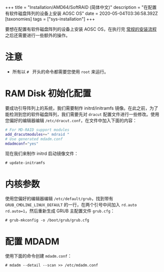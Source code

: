 +++
title = "Installation/AMD64/SoftRAID (简体中文)"
description = "在配置有软件磁盘阵列的设备上安装 AOSC OS"
date = 2020-05-04T03:36:58.392Z
[taxonomies]
tags = ["sys-installation"]
+++

要想在配置有软件磁盘阵列的设备上安装 AOSC OS，在执行完 [常规的安装流程](@/aosc-os/installation/amd64.zh.md) 之后还需要进行一些额外的操作。

# 注意

- 所有以 `# ` 开头的命令都需要您使用 `root` 来运行。

# RAM Disk 初始化配置

要成功引导阵列上的系统，我们需要制作 initrd/initramfs 镜像。在此之前，为了能检测到您的软件磁盘阵列，我们需要先对 `dracut` 配置文件进行一些修改。使用您偏好的编辑器编辑 `/etc/dracut.conf`，在文件中加入下面的内容：

```bash
# For MD-RAID support modules
add_dracutmodules+=" mdraid "
# Use generated mdadm.conf
mdadmconf="yes"
```

现在我们来制作 initrd 启动镜像文件：

```
# update-initramfs
```

# 内核参数

使用您偏好的编辑器编辑 `/etc/default/grub`，找到带有 `GRUB_CMDLINE_LINUX_DEFAULT` 的一行，在两个引号中间加入 `rd.auto rd.auto=1`，然后重新生成 GRUB 主配置文件 `grub.cfg`：

```
# grub-mkconfig -o /boot/grub/grub.cfg
```

# 配置 MDADM

使用下面的命令创建 `mdadm.conf`：

```
# mdadm --detail --scan >> /etc/mdadm.conf
```
